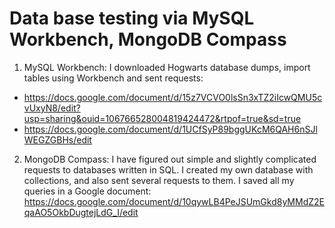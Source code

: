 # Data base testing via MySQL Workbench, MongoDB Compass

1. MySQL Workbench: I downloaded Hogwarts database dumps, import tables using Workbench and sent requests: 
- https://docs.google.com/document/d/15z7VCVO0lsSn3xTZ2iIcwQMU5cvUxyN8/edit?usp=sharing&ouid=106766528004819424472&rtpof=true&sd=true
- https://docs.google.com/document/d/1UCfSyP89bggUKcM6QAH6nSJlWEGZGBHs/edit

2. MongoDB Compass: I have figured out simple and slightly complicated requests to databases written in SQL. I created my own database with collections, and also sent several requests to them. I saved all my queries in a Google document: https://docs.google.com/document/d/10qywLB4PeJSUmGkd8yMMdZ2EqaAO5OkbDugtejLdG_I/edit
